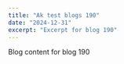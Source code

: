 ```yaml
---
title: "Ak test blogs 190"
date: "2024-12-31"
excerpt: "Excerpt for blog 190"
---
```


Blog content for blog 190
